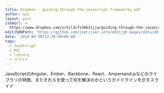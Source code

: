 ```yaml
---
title: Dropbox - guiding-through-the-javascript-frameworks.pdf
author: azu
layout: post
itemUrl: >-
  https://www.dropbox.com/s/hjl3cfs36b31jja/guiding-through-the-javascript-frameworks.pdf?dl=0
editJSONPath: 'https://github.com/jser/jser.info/edit/gh-pages/data/2014/09/index.json'
date: '2014-09-30T13:20:50+00:00'
tags:
  - JavaScript
  - MVC
  - library
  - スライド
---
```

JavaScriptのAngular、Ember、Backbone、React、Ampersand.jsなどのライブラリの特徴、またそれらを使って何を解決のかというガイドラインを示すスライド

